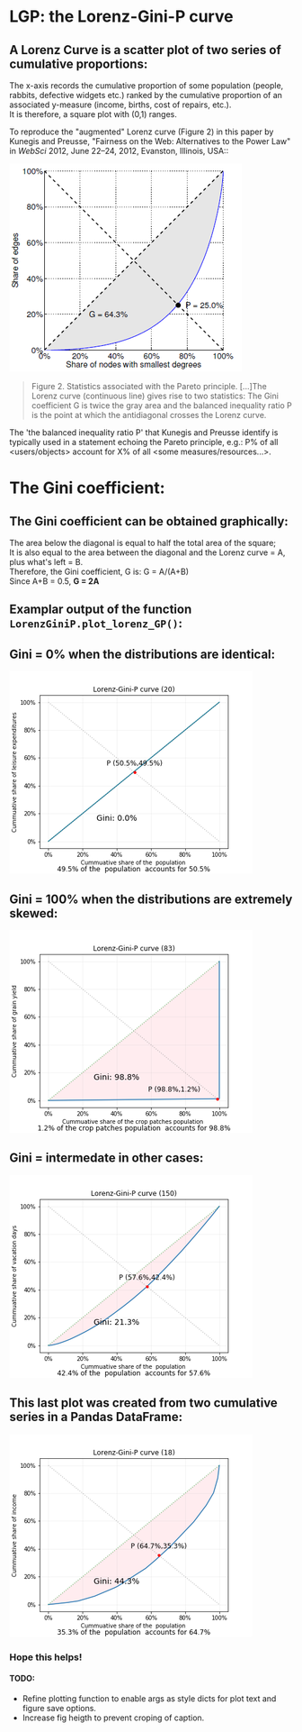 
# LGP: the Lorenz-Gini-P curve


## A Lorenz Curve is a scatter plot of two series of cumulative proportions:
The x-axis records the cumulative proportion of some population (people, rabbits, defective widgets etc.) 
ranked by the cumulative proportion of an associated y-measure (income, births, cost of repairs, etc.).  
It is therefore, a square plot with (0,1) ranges.

To reproduce the "augmented" Lorenz curve (Figure 2) in this paper by Kunegis and Preusse, "Fairness on the Web: Alternatives to the Power Law" in *WebSci* 2012, June 22–24, 2012, Evanston, Illinois, USA::  

![Figure2](./images/LorenzGiniP_Figure2.png)
> Figure 2. Statistics associated with the Pareto principle. [...]The Lorenz curve (continuous line) gives rise to two statistics: The Gini coefficient G is twice the gray area and the balanced inequality ratio P is the point at which the antidiagonal crosses the Lorenz curve.


The 'the balanced inequality ratio P' that Kunegis and Preusse identify is typically used in a statement echoing the Pareto principle, e.g.: P% of all <users/objects> account for X% of all <some measures/resources...>.

# The Gini coefficient:  

## The Gini coefficient can be obtained graphically:  
The area below the diagonal is equal to half the total area of the square;  
It is also equal to the area between the diagonal and the Lorenz curve = A, 
plus what's left = B.  
Therefore, the Gini coefficient, G is:  G = A/(A+B)   
Since A+B = 0.5, **G = 2A**




## Examplar output of the function `LorenzGiniP.plot_lorenz_GP()`:

## Gini = 0% when the distributions are identical:  
![Gini0](./notebooks/Lorenz_Gini0.png)

## Gini = 100% when the distributions are extremely skewed: 
![alt text](./notebooks/Lorenz_Gini100.png)

## Gini = intermedate in other cases: 
![alt text](./notebooks/Lorenz_Gini.png)

## This last plot was created from two cumulative series in a Pandas DataFrame:
![alt text](./notebooks/Lorenz_Gini_pandas.png)

### Hope this helps!

#### TODO: 
* Refine plotting function to enable args as style dicts for plot text and figure save options.
* Increase fig heigth to  prevent croping of caption.
